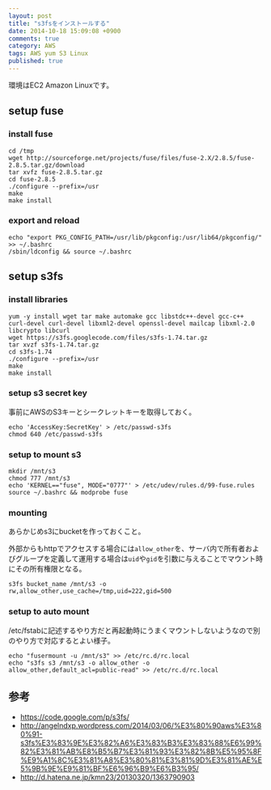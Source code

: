 ```yaml
---
layout: post
title: "s3fsをインストールする"
date: 2014-10-18 15:09:08 +0900
comments: true
category: AWS
tags: AWS yum S3 Linux
published: true
---
```


環境はEC2 Amazon Linuxです。

## setup fuse

### install fuse

```
cd /tmp
wget http://sourceforge.net/projects/fuse/files/fuse-2.X/2.8.5/fuse-2.8.5.tar.gz/download
tar xvfz fuse-2.8.5.tar.gz
cd fuse-2.8.5
./configure --prefix=/usr
make
make install
```

### export and reload

```
echo "export PKG_CONFIG_PATH=/usr/lib/pkgconfig:/usr/lib64/pkgconfig/" >> ~/.bashrc
/sbin/ldconfig && source ~/.bashrc
```

## setup s3fs

### install libraries

```
yum -y install wget tar make automake gcc libstdc++-devel gcc-c++ curl-devel curl-devel libxml2-devel openssl-devel mailcap libxml-2.0 libcrypto libcurl
wget https://s3fs.googlecode.com/files/s3fs-1.74.tar.gz
tar xvzf s3fs-1.74.tar.gz
cd s3fs-1.74
./configure --prefix=/usr
make
make install
```

### setup s3 secret key

事前にAWSのS3キーとシークレットキーを取得しておく。

```
echo 'AccessKey:SecretKey' > /etc/passwd-s3fs
chmod 640 /etc/passwd-s3fs
```

### setup to mount s3

```
mkdir /mnt/s3
chmod 777 /mnt/s3
echo 'KERNEL=="fuse", MODE="0777"' > /etc/udev/rules.d/99-fuse.rules
source ~/.bashrc && modprobe fuse
```

### mounting

あらかじめs3にbucketを作っておくこと。

外部からもhttpでアクセスする場合には`allow_other`を、サーバ内で所有者およびグループを定義して運用する場合は`uid`や`gid`を引数に与えることでマウント時にその所有権限となる。

```
s3fs bucket_name /mnt/s3 -o rw,allow_other,use_cache=/tmp,uid=222,gid=500
```

### setup to auto mount

/etc/fstabに記述するやり方だと再起動時にうまくマウントしないようなので別のやり方で対応するとよい様子。

```
echo "fusermount -u /mnt/s3" >> /etc/rc.d/rc.local
echo "s3fs s3 /mnt/s3 -o allow_other -o allow_other,default_acl=public-read" >> /etc/rc.d/rc.local
```

## 参考
+ <https://code.google.com/p/s3fs/>
+ <http://angelndxp.wordpress.com/2014/03/06/%E3%80%90aws%E3%80%91-s3fs%E3%83%9E%E3%82%A6%E3%83%B3%E3%83%88%E6%99%82%E3%81%AB%E8%B5%B7%E3%81%93%E3%82%8B%E5%95%8F%E9%A1%8C%E3%81%A8%E3%80%81%E3%81%9D%E3%81%AE%E5%9B%9E%E9%81%BF%E6%96%B9%E6%B3%95/>
+ <http://d.hatena.ne.jp/kmn23/20130320/1363790903>
